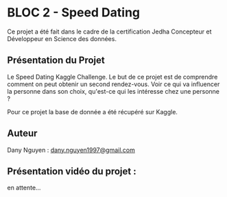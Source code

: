 # BLOC 2 - Speed Dating

Ce projet a été fait dans le cadre de la certification Jedha Concepteur et Développeur en Science des données.

## Présentation du Projet

Le Speed Dating Kaggle Challenge.
Le but de ce projet est de comprendre comment on peut obtenir un second rendez-vous. Voir ce qui va influencer la personne dans son choix, qu'est-ce qui les intéresse chez une personne ?

Pour ce projet la base de donnée a été récupéré sur Kaggle.

## Auteur 
Dany Nguyen : dany.nguyen1997@gmail.com

## Présentation vidéo du projet :
en attente...
